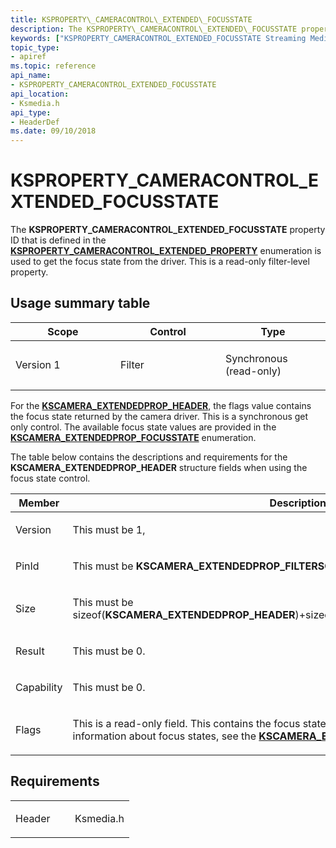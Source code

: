 ```yaml
---
title: KSPROPERTY\_CAMERACONTROL\_EXTENDED\_FOCUSSTATE
description: The KSPROPERTY\_CAMERACONTROL\_EXTENDED\_FOCUSSTATE property ID that is defined in the KSPROPERTY\_CAMERACONTROL\_EXTENDED\_PROPERTY enumeration is used to get the focus state from the driver. This is a read-only filter-level property.
keywords: ["KSPROPERTY_CAMERACONTROL_EXTENDED_FOCUSSTATE Streaming Media Devices"]
topic_type:
- apiref
ms.topic: reference
api_name:
- KSPROPERTY_CAMERACONTROL_EXTENDED_FOCUSSTATE
api_location:
- Ksmedia.h
api_type:
- HeaderDef
ms.date: 09/10/2018
---
```


# KSPROPERTY\_CAMERACONTROL\_EXTENDED\_FOCUSSTATE

The **KSPROPERTY\_CAMERACONTROL\_EXTENDED\_FOCUSSTATE** property ID that is defined in the [**KSPROPERTY\_CAMERACONTROL\_EXTENDED\_PROPERTY**](/windows-hardware/drivers/ddi/ksmedia/ne-ksmedia-ksproperty_cameracontrol_extended_property) enumeration is used to get the focus state from the driver. This is a read-only filter-level property.

## Usage summary table

<table>
<colgroup>
<col width="33%" />
<col width="33%" />
<col width="33%" />
</colgroup>
<thead>
<tr class="header">
<th>Scope</th>
<th>Control</th>
<th>Type</th>
</tr>
</thead>
<tbody>
<tr class="odd">
<td><p>Version 1</p></td>
<td><p>Filter</p></td>
<td><p>Synchronous (read-only)</p></td>
</tr>
</tbody>
</table>

For the [**KSCAMERA\_EXTENDEDPROP\_HEADER**](/windows-hardware/drivers/ddi/ksmedia/ns-ksmedia-tagkscamera_extendedprop_header), the flags value contains the focus state returned by the camera driver. This is a synchronous get only control. The available focus state values are provided in the [**KSCAMERA\_EXTENDEDPROP\_FOCUSSTATE**](/windows-hardware/drivers/ddi/ksmedia/ne-ksmedia-kscamera_extendedprop_focusstate) enumeration.

The table below contains the descriptions and requirements for the **KSCAMERA\_EXTENDEDPROP\_HEADER** structure fields when using the focus state control.

<table>
<colgroup>
<col width="50%" />
<col width="50%" />
</colgroup>
<thead>
<tr class="header">
<th>Member</th>
<th>Description</th>
</tr>
</thead>
<tbody>
<tr class="odd">
<td><p>Version</p></td>
<td><p>This must be 1,</p></td>
</tr>
<tr class="even">
<td><p>PinId</p></td>
<td><p>This must be <strong>KSCAMERA_EXTENDEDPROP_FILTERSCOPE</strong> (0xFFFFFFFF),</p></td>
</tr>
<tr class="odd">
<td><p>Size</p></td>
<td><p>This must be sizeof(<strong>KSCAMERA_EXTENDEDPROP_HEADER</strong>)+sizeof(<a href="/windows-hardware/drivers/ddi/ksmedia/ns-ksmedia-tagkscamera_extendedprop_value" data-raw-source="[&lt;strong&gt;KSCAMERA_EXTENDEDPROP_VALUE&lt;/strong&gt;](/windows-hardware/drivers/ddi/ksmedia/ns-ksmedia-tagkscamera_extendedprop_value)"><strong>KSCAMERA_EXTENDEDPROP_VALUE</strong></a>)</p></td>
</tr>
<tr class="even">
<td><p>Result</p></td>
<td><p>This must be 0.</p></td>
</tr>
<tr class="odd">
<td><p>Capability</p></td>
<td><p>This must be 0.</p></td>
</tr>
<tr class="even">
<td><p>Flags</p></td>
<td><p>This is a read-only field. This contains the focus state returned by the driver. For more information about focus states, see the <a href="/windows-hardware/drivers/ddi/ksmedia/ne-ksmedia-kscamera_extendedprop_focusstate" data-raw-source="[&lt;strong&gt;KSCAMERA_EXTENDEDPROP_FOCUSSTATE&lt;/strong&gt;](/windows-hardware/drivers/ddi/ksmedia/ne-ksmedia-kscamera_extendedprop_focusstate)"><strong>KSCAMERA_EXTENDEDPROP_FOCUSSTATE</strong></a> topic.</p></td>
</tr>
</tbody>
</table>

## Requirements

<table>
<colgroup>
<col width="50%" />
<col width="50%" />
</colgroup>
<tbody>
<tr class="odd">
<td><p>Header</p></td>
<td>Ksmedia.h</td>
</tr>
</tbody>
</table>
